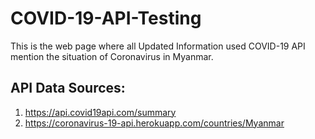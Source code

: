 # COVID-19-API-Testing
This is the web page where all Updated Information used COVID-19 API mention the situation of Coronavirus in Myanmar.

## API Data Sources:
1. https://api.covid19api.com/summary
2. https://coronavirus-19-api.herokuapp.com/countries/Myanmar

